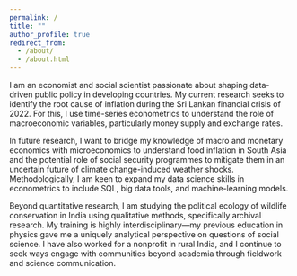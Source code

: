```yaml
---
permalink: /
title: ""
author_profile: true
redirect_from: 
  - /about/
  - /about.html
---
```


I am an economist and social scientist passionate about shaping data-driven public policy in developing countries. My current research seeks to identify the root cause of inflation during the Sri Lankan financial crisis of 2022. For this, I use time-series econometrics to understand the role of macroeconomic variables, particularly money supply and exchange rates.

In future research, I want to bridge my knowledge of macro and monetary economics with microeconomics to understand food inflation in South Asia and the potential role of social security programmes to mitigate them in an uncertain future of climate change-induced weather shocks. Methodologically, I am keen to expand my data science skills in econometrics to include SQL, big data tools, and machine-learning models. 

Beyond quantitative research, I am studying the political ecology of wildlife conservation in India using qualitative methods, specifically archival research. My training is highly interdisciplinary—my previous education in physics gave me a uniquely analytical perspective on questions of social science. I have also worked for a nonprofit in rural India, and I continue to seek ways engage with communities beyond academia through fieldwork and science communication. 
